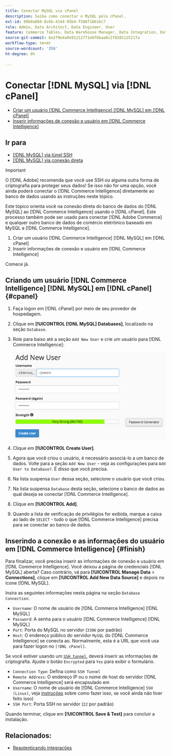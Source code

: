 ```yaml
---
title: Conectar MySQL via cPanel
description: Saiba como conectar o MySQL pelo cPanel.
exl-id: 90b0a0b0-8c6b-4144-95b4-f588f18616c7
role: Admin, Data Architect, Data Engineer, User
feature: Commerce Tables, Data Warehouse Manager, Data Integration, Data Import/Export, SQL Report Builder
source-git-commit: 6e2f9e4a9e91212771e6f6baa8c2f8101125217a
workflow-type: tm+mt
source-wordcount: '358'
ht-degree: 0%

---
```


# Conectar [!DNL MySQL] via [!DNL cPanel]

* [Criar um usuário  [!DNL Commerce Intelligence] [!DNL MySQL] em  [!DNL cPanel]](#cpanel)
* [Inserir informações de conexão e usuário em  [!DNL Commerce Intelligence]](#finish)

## Ir para

* [[!DNL MySQL] via túnel SSH](../integrations/mysql-via-ssh-tunnel.md)
* [[!DNL MySQL] via conexão direta](../integrations/mysql-via-a-direct-connection.md)

>[!IMPORTANT]
>
>O [!DNL Adobe] recomenda que você use SSH ou alguma outra forma de criptografia para proteger seus dados! Se isso não for uma opção, você ainda poderá conectar o [!DNL Commerce Intelligence] diretamente ao banco de dados usando as instruções neste tópico.

Este tópico orienta você na conexão direta do banco de dados do [!DNL MySQL] ao [!DNL Commerce Intelligence] usando o [!DNL cPanel]. Este processo também pode ser usado para conectar [!DNL Adobe Commerce] e qualquer outro banco de dados de comércio eletrônico baseado em MySQL a [!DNL Commerce Intelligence].

1. Criar um usuário [!DNL Commerce Intelligence] [!DNL MySQL] em [!DNL cPanel]
1. Inserir informações de conexão e usuário em [!DNL Commerce Intelligence]

Comece já.

## Criando um usuário [!DNL Commerce Intelligence] [!DNL MySQL] em [!DNL cPanel] {#cpanel}

1. Faça logon em [!DNL cPanel] por meio de seu provedor de hospedagem.
1. Clique em **[!UICONTROL [!DNL MySQL] Databases]**, localizado na seção `Database`.
1. Role para baixo até a seção `Add New User` e crie um usuário para [!DNL Commerce Intelligence]:

   ![](../../../assets/create-mbi-mysql-user-cpanel.png)

1. Clique em **[!UICONTROL Create User]**.
1. Agora que você criou o usuário, é necessário associá-lo a um banco de dados. Volte para a seção `Add New User` - veja as configurações para `Add User to Database?`. É disso que você precisa.
1. Na lista suspensa `User` dessa seção, selecione o usuário que você criou.
1. Na lista suspensa `Database` desta seção, selecione o banco de dados ao qual deseja se conectar [!DNL Commerce Intelligence].
1. Clique em **[!UICONTROL Add]**.
1. Quando a lista de verificação de privilégios for exibida, marque a caixa ao lado de `SELECT` - tudo o que [!DNL Commerce Intelligence] precisa para se conectar ao banco de dados.

## Inserindo a conexão e as informações do usuário em [!DNL Commerce Intelligence] {#finish}

Para finalizar, você precisa inserir as informações de conexão e usuário em [!DNL Commerce Intelligence]. Você deixou a página de credenciais [!DNL MySQL] aberta? Caso contrário, vá para **[!UICONTROL Manage Data** > **Connections]**, clique em **[!UICONTROL Add New Data Source]** e depois no ícone [!DNL MySQL].

Insira as seguintes informações nesta página na seção `Database Connection`:

* `Username`: O nome de usuário de [!DNL Commerce Intelligence] [!DNL MySQL]
* `Password`: A senha para o usuário [!DNL Commerce Intelligence] [!DNL MySQL]
* `Port`: Porta do MySQL no servidor (`3306` por padrão)
* `Host`: O endereço público do servidor `MySQL` do [!DNL Commerce Intelligence] se conecta ao. Normalmente, esta é a URL que você usa para fazer logon no `[!DNL cPanel]`.

Se você estiver usando um [`SSH tunnel`](../integrations/mysql-via-ssh-tunnel.md), deverá inserir as informações de criptografia. Ajuste o botão `Encrypted` para `Yes` para exibir o formulário.

* `Connection Type`: Defina como `SSH Tunnel`
* `Remote Address`: O endereço IP ou o nome de host do servidor [!DNL Commerce Intelligence] será encapsulado em
* `Username`: O nome de usuário de [!DNL Commerce Intelligence] `SSH (Linux)`, veja [instruções](../../../data-analyst/importing-data/integrations/mysql-via-ssh-tunnel.md) sobre como fazer isso, se você ainda não tiver feito isso)
* `SSH Port`: Porta SSH no servidor (`22` por padrão)

Quando terminar, clique em **[!UICONTROL Save & Test]** para concluir a instalação.

## Relacionados:

* [Reautenticando integrações](https://experienceleague.adobe.com/docs/commerce-knowledge-base/kb/how-to/mbi-reauthenticating-integrations.html?lang=pt-BR)

